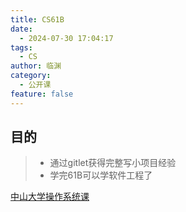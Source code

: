 ```yaml
---
title: CS61B
date:
  - 2024-07-30 17:04:17
tags:
  - CS
author: 临渊
category:
  - 公开课
feature: false
---
```


## 目的

> + 通过gitlet获得完整写小项目经验
> + 学完61B可以学软件工程了

[中山大学操作系统课](https://www.bilibili.com/video/BV1iy421q74x/?spm_id_from=333.788&vd_source=efe668b996e12f1b2eb34533e2022c70)



